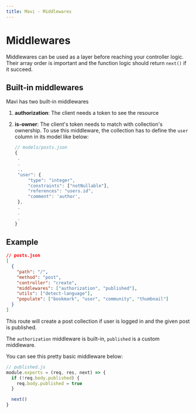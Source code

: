 ```yaml
---
title: Mavi - Middlewares
---
```


# Middlewares

Middlewares can be used as a layer before reaching your controller logic. Their array order is important and the function logic should return `next()` if it succeed.

## Built-in middlewares

Mavi has two built-in middlewares

1. **authorization**: The client needs a token to see the resource
1. **is-owner**: The client's token needs to match with collection's ownership. To use this middleware, the collection has to define the `user` column in its model like below:

   ```js
   // models/posts.json
   {
    .
    .
    .,
    "user": {
        "type": "integer",
        "constraints": ["notNullable"],
        "references": "users.id",
        "comment": 'author',
    },
    .
    .
    .
   }
   ```

## Example

```json
// posts.json
[
  {
    "path": "/",
    "method": "post",
    "controller": "create",
    "middlewares": ["authorization", "published"],
    "utils": ["detect-language"],
    "populate": ["bookmark", "user", "community", "thumbnail"]
  }
]
```

This route will create a post collection if user is logged in and the given post is published.

The `authorization` middleware is built-in, `published` is a custom middleware.

You can see this pretty basic middleware below:

```js
// published.js
module.exports = (req, res, next) => {
  if (!req.body.published) {
    req.body.published = true
  }

  next()
}
```
